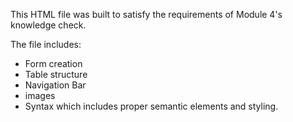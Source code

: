 This HTML file was built to satisfy the requirements of Module 4's knowledge check. 

The file includes:
* Form creation
* Table structure
* Navigation Bar
* images
* Syntax which includes proper semantic elements and styling. 
